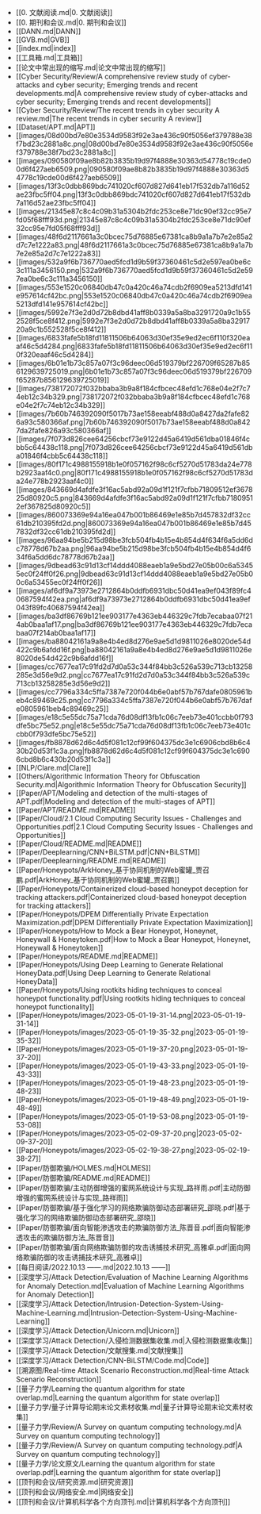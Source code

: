 - [[0. 文献阅读.md|0. 文献阅读]]
- [[0. 期刊和会议.md|0. 期刊和会议]]
- [[DANN.md|DANN]]
- [[GVB.md|GVB]]
- [[index.md|index]]
- [[工具箱.md|工具箱]]
- [[论文中常出现的缩写.md|论文中常出现的缩写]]
- [[Cyber Security/Review/A comprehensive review study of cyber-attacks and cyber security; Emerging trends and recent developments.md|A comprehensive review study of cyber-attacks and cyber security; Emerging trends and recent developments]]
- [[Cyber Security/Review/The recent trends in cyber security A review.md|The recent trends in cyber security A review]]
- [[Dataset/APT.md|APT]]
- [[images/08d00bd7e80e3534d9583f92e3ae436c90f5056ef379788e38f7bd23c2881a8c.png|08d00bd7e80e3534d9583f92e3ae436c90f5056ef379788e38f7bd23c2881a8c]]
- [[images/090580f09ae8b82b3835b19d97f4888e30363d54778c19cde00d6f427aeb6509.png|090580f09ae8b82b3835b19d97f4888e30363d54778c19cde00d6f427aeb6509]]
- [[images/13f3c0dbb869bdc741020cf607d827d641eb17f532db7a116d52ae23fbc5ff04.png|13f3c0dbb869bdc741020cf607d827d641eb17f532db7a116d52ae23fbc5ff04]]
- [[images/21345e87c8c4c09b31a5304b2fdc253ce8e71dc90ef32cc95e7fd05f68fff93d.png|21345e87c8c4c09b31a5304b2fdc253ce8e71dc90ef32cc95e7fd05f68fff93d]]
- [[images/48f6d2117661a3c0bcec75d76885e67381ca8b9a1a7b7e2e85a2d7c7e1222a83.png|48f6d2117661a3c0bcec75d76885e67381ca8b9a1a7b7e2e85a2d7c7e1222a83]]
- [[images/532a9f6b736770aed5fcd1d9b59f37360461c5d2e597ea0be6c3c111a3456150.png|532a9f6b736770aed5fcd1d9b59f37360461c5d2e597ea0be6c3c111a3456150]]
- [[images/553e1520c06840db47c0a420c46a74cdb2f6909ea5213dfd141e957614cf42bc.png|553e1520c06840db47c0a420c46a74cdb2f6909ea5213dfd141e957614cf42bc]]
- [[images/5992e7f3e2d0d72b8dbd41aff8b0339a5a8ba3291720a9c1b552528f5ce8f412.png|5992e7f3e2d0d72b8dbd41aff8b0339a5a8ba3291720a9c1b552528f5ce8f412]]
- [[images/6833fafe5b18fd11811506b64063d30ef35e9ed2ec6f110f320eaaf46c5d4284.png|6833fafe5b18fd11811506b64063d30ef35e9ed2ec6f110f320eaaf46c5d4284]]
- [[images/6b01e1b73c857a07f3c96deec06d519379bf226709f65287b856129639725019.png|6b01e1b73c857a07f3c96deec06d519379bf226709f65287b856129639725019]]
- [[images/738172072f032bbaba3b9a8f184cfbcec48efd1c768e04e2f7c74eb12c34b329.png|738172072f032bbaba3b9a8f184cfbcec48efd1c768e04e2f7c74eb12c34b329]]
- [[images/7b60b746392090f5017b73ae158eeabf488d0a8427da2fafe826a93c580366af.png|7b60b746392090f5017b73ae158eeabf488d0a8427da2fafe826a93c580366af]]
- [[images/7f073d826cee64256cbcf73e9122d45a6419d561dba01846f4cbb5c64438c118.png|7f073d826cee64256cbcf73e9122d45a6419d561dba01846f4cbb5c64438c118]]
- [[images/80f171c4988155918b1e0f057162f98c6cf5270d51783da24e778b2923aaf4c0.png|80f171c4988155918b1e0f057162f98c6cf5270d51783da24e778b2923aaf4c0]]
- [[images/843669d4afdfe3f16ac5abd92a09d1f121f7cfbb71809512ef367825d80920c5.png|843669d4afdfe3f16ac5abd92a09d1f121f7cfbb71809512ef367825d80920c5]]
- [[images/860073369e94a16ea047b001b86469e1e85b7d457832df32cc61db210395fd2d.png|860073369e94a16ea047b001b86469e1e85b7d457832df32cc61db210395fd2d]]
- [[images/96aa94be5b215d98be3fcb504fb4b15e4b854d4f634f6a5dd6dc78778d67b2aa.png|96aa94be5b215d98be3fcb504fb4b15e4b854d4f634f6a5dd6dc78778d67b2aa]]
- [[images/9dbead63c91d13cf14ddd4088eaeb1a9e5bd27e05b00c6a53455ec0f24ff0f26.png|9dbead63c91d13cf14ddd4088eaeb1a9e5bd27e05b00c6a53455ec0f24ff0f26]]
- [[images/af6df9a73973e2712864b0ddfb6931dbc50d41ea9ef043f89fc40687594f42ea.png|af6df9a73973e2712864b0ddfb6931dbc50d41ea9ef043f89fc40687594f42ea]]
- [[images/ba3df86769b121ee903177e4363eb446329c7fdb7ecabaa07f214ab0baa1af17.png|ba3df86769b121ee903177e4363eb446329c7fdb7ecabaa07f214ab0baa1af17]]
- [[images/ba88042161a9a8e4b4ed8d276e9ae5d1d9811026e8020de54d422c9b6afdd16f.png|ba88042161a9a8e4b4ed8d276e9ae5d1d9811026e8020de54d422c9b6afdd16f]]
- [[images/cc7677ea17c91fd2d7d0a53c344f84bb3c526a539c713cb13258285e3d56e9d2.png|cc7677ea17c91fd2d7d0a53c344f84bb3c526a539c713cb13258285e3d56e9d2]]
- [[images/cc7796a334c5ffa7387e720f044b6e0abf57b767dafe0805961beb4c89469c25.png|cc7796a334c5ffa7387e720f044b6e0abf57b767dafe0805961beb4c89469c25]]
- [[images/e18c5e55dc75a71cda76d08df13fb1c06c7eeb73e401ccbb0f793dfe5bc75e52.png|e18c5e55dc75a71cda76d08df13fb1c06c7eeb73e401ccbb0f793dfe5bc75e52]]
- [[images/fb8878d62d6c4d5f081c12cf99f604375dc3e1c6906cbd8b6c430b20d53f1c3a.png|fb8878d62d6c4d5f081c12cf99f604375dc3e1c6906cbd8b6c430b20d53f1c3a]]
- [[NLP/Clare.md|Clare]]
- [[Others/Algorithmic Information Theory for Obfuscation Security.md|Algorithmic Information Theory for Obfuscation Security]]
- [[Paper/APT/Modeling and detection of the multi-stages of APT.pdf|Modeling and detection of the multi-stages of APT]]
- [[Paper/APT/README.md|README]]
- [[Paper/Cloud/2.1 Cloud Computing Security Issues - Challenges and Opportunities.pdf|2.1 Cloud Computing Security Issues - Challenges and Opportunities]]
- [[Paper/Cloud/README.md|README]]
- [[Paper/Deeplearning/CNN+BiLSTM.pdf|CNN+BiLSTM]]
- [[Paper/Deeplearning/README.md|README]]
- [[Paper/Honeypots/ArkHoney_基于协同机制的Web蜜罐_贾召鹏.pdf|ArkHoney_基于协同机制的Web蜜罐_贾召鹏]]
- [[Paper/Honeypots/Containerized cloud-based honeypot deception for tracking attackers.pdf|Containerized cloud-based honeypot deception for tracking attackers]]
- [[Paper/Honeypots/DPEM Differentially Private Expectation Maximization.pdf|DPEM Differentially Private Expectation Maximization]]
- [[Paper/Honeypots/How to Mock a Bear Honeypot, Honeynet, Honeywall & Honeytoken.pdf|How to Mock a Bear Honeypot, Honeynet, Honeywall & Honeytoken]]
- [[Paper/Honeypots/README.md|README]]
- [[Paper/Honeypots/Using Deep Learning to Generate Relational HoneyData.pdf|Using Deep Learning to Generate Relational HoneyData]]
- [[Paper/Honeypots/Using rootkits hiding techniques to conceal honeypot functionality.pdf|Using rootkits hiding techniques to conceal honeypot functionality]]
- [[Paper/Honeypots/images/2023-05-01-19-31-14.png|2023-05-01-19-31-14]]
- [[Paper/Honeypots/images/2023-05-01-19-35-32.png|2023-05-01-19-35-32]]
- [[Paper/Honeypots/images/2023-05-01-19-37-20.png|2023-05-01-19-37-20]]
- [[Paper/Honeypots/images/2023-05-01-19-43-33.png|2023-05-01-19-43-33]]
- [[Paper/Honeypots/images/2023-05-01-19-48-23.png|2023-05-01-19-48-23]]
- [[Paper/Honeypots/images/2023-05-01-19-48-49.png|2023-05-01-19-48-49]]
- [[Paper/Honeypots/images/2023-05-01-19-53-08.png|2023-05-01-19-53-08]]
- [[Paper/Honeypots/images/2023-05-02-09-37-20.png|2023-05-02-09-37-20]]
- [[Paper/Honeypots/images/2023-05-02-19-38-27.png|2023-05-02-19-38-27]]
- [[Paper/防御欺骗/HOLMES.md|HOLMES]]
- [[Paper/防御欺骗/README.md|README]]
- [[Paper/防御欺骗/主动防御增强的蜜网系统设计与实现_路祥雨.pdf|主动防御增强的蜜网系统设计与实现_路祥雨]]
- [[Paper/防御欺骗/基于强化学习的网络欺骗防御动态部署研究_邵晓.pdf|基于强化学习的网络欺骗防御动态部署研究_邵晓]]
- [[Paper/防御欺骗/面向智能渗透攻击的欺骗防御方法_陈晋音.pdf|面向智能渗透攻击的欺骗防御方法_陈晋音]]
- [[Paper/防御欺骗/面向网络欺骗防御的攻击诱捕技术研究_高雅卓.pdf|面向网络欺骗防御的攻击诱捕技术研究_高雅卓]]
- [[每日阅读/2022.10.13 ——.md|2022.10.13 ——]]
- [[深度学习/Attack Detection/Evaluation of Machine Learning Algorithms for Anomaly Detection.md|Evaluation of Machine Learning Algorithms for Anomaly Detection]]
- [[深度学习/Attack Detection/Intrusion-Detection-System-Using-Machine-Learning.md|Intrusion-Detection-System-Using-Machine-Learning]]
- [[深度学习/Attack Detection/Unicorn.md|Unicorn]]
- [[深度学习/Attack Detection/入侵检测数据集收集.md|入侵检测数据集收集]]
- [[深度学习/Attack Detection/文献搜集.md|文献搜集]]
- [[深度学习/Attack Detection/CNN-BiLSTM/Code.md|Code]]
- [[溯源图/Real-time Attack Scenario Reconstruction.md|Real-time Attack Scenario Reconstruction]]
- [[量子力学/Learning the quantum algorithm for state overlap.md|Learning the quantum algorithm for state overlap]]
- [[量子力学/量子计算导论期末论文素材收集.md|量子计算导论期末论文素材收集]]
- [[量子力学/Review/A Survey on quantum computing technology.md|A Survey on quantum computing technology]]
- [[量子力学/Review/A Survey on quantum computing technology.pdf|A Survey on quantum computing technology]]
- [[量子力学/论文原文/Learning the quantum algorithm for state overlap.pdf|Learning the quantum algorithm for state overlap]]
- [[顶刊和会议/研究资源.md|研究资源]]
- [[顶刊和会议/网络安全.md|网络安全]]
- [[顶刊和会议/计算机科学各个方向顶刊.md|计算机科学各个方向顶刊]]
